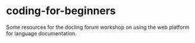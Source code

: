 # coding-for-beginners
Some resources for the docling forum workshop on using the web platform for language documentation.
